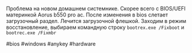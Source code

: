 Проблема на новом домашнем системнике. Скорее всего с BIOS/UEFI материнкой Aorus b550  pro ac. После изменения в bios слетает загрузочный раздел.
Лечится загрузочной флешкой. Заходим в режим восстановление, выбираем командную строку
`bootrex.exe /Fixboot` и `bootrec.exe /Fixmbr`

#bios #windows #anykey #hardware 